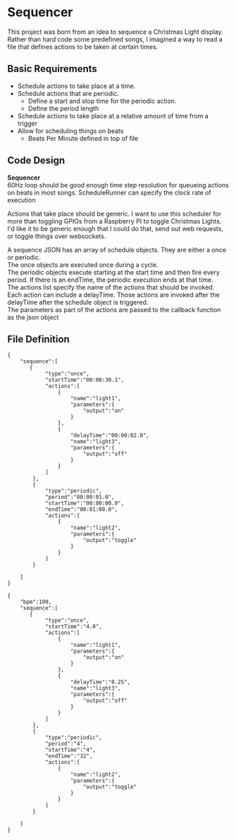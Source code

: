 # Sequencer
This project was born from an idea to sequence a Christmas Light display. Rather than hard code some predefined songs, I imagined a way to read a file that defines actions to be taken at certain times.

## Basic Requirements
- Schedule actions to take place at a time.
- Schedule actions that are periodic.
  - Define a start and stop time for the periodic action.
  - Define the period length
- Schedule actions to take place at a relative amount of time from a trigger
- Allow for scheduling things on beats
  - Beats Per Minute defined in top of file

## Code Design
**Sequencer**  
60Hz loop should be good enough time step resolution for queueing actions on beats in most songs.
ScheduleRunner can specify the clock rate of execution

Actions that take place should be generic. I want to use this scheduler for more than toggling GPIOs from a Raspberry PI to toggle Christmas Lights. I'd like it to be generic enough that I could do that, send out web requests, or toggle things over websockets.

A sequence JSON has an array of schedule objects. They are either a once or periodic.  
The once objects are executed once during a cycle.  
The periodic objects execute starting at the start time and then fire every period. If there is an endTime, the periodic execution ends at that time.  
The actions list specify the name of the actions that should be invoked. Each action can include a delayTime. Those actions are invoked after the delayTime after the schedule object is triggered.  
The parameters as part of the actions are passed to the callback function as the json object



## File Definition
~~~
{
    "sequence":[
       {
            "type":"once",
            "startTime":"00:00:30.1",
            "actions":[
                {
                    "name":"light1",
                    "parameters":{
                        "output":"on"
                    }
                },
                {
                    "delayTime":"00:00:02.0",
                    "name":"light3",
                    "parameters":{
                        "output":"off"
                    }
                }
            ]
        },
        {
            "type":"periodic",
            "period":"00:00:01.0",
            "startTime":"00:00:00.0",
            "endTime":"00:01:00.0",
            "actions":[
                {
                    "name":"light2",
                    "parameters":{
                        "output":"toggle"
                    }
                }
            ]
        }

    ]
}
~~~
~~~
{
    "bpm":100,
    "sequence":[
       {
            "type":"once",
            "startTime":"4.0",
            "actions":[
                {
                    "name":"light1",
                    "parameters":{
                        "output":"on"
                    }
                },
                {
                    "delayTime":"0.25",
                    "name":"light3",
                    "parameters":{
                        "output":"off"
                    }
                }
            ]
        },
        {
            "type":"periodic",
            "period":"4",
            "startTime":"4",
            "endTime":"32",
            "actions":[
                {
                    "name":"light2",
                    "parameters":{
                        "output":"toggle"
                    }
                }
            ]
        }

    ]
}
~~~